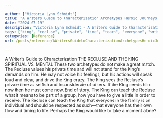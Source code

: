 ```yaml
---

author: ["Victoria Lynn Schmidt"]
title: "A Writers Guide to Characterization Archetypes Heroic Journeys and Other Elements of Dynamic Character Development - part0009_split_018.html"
date: "2024-07-19"
description: "Victoria Lynn Schmidt - A Writers Guide to Characterization Archetypes Heroic Journeys and Other Elements of Dynamic Character Development"
tags: ["king", "recluse", "private", "time", "teach", "everyone", "writer", "guide", "characterization", "spiritual", "v", "mental", "two", "archetype", "make", "great", "match", "value", "stand", "demand", "may", "voice", "feeling", "action", "speak"]
categories: [Reference]
url: /posts/reference/AWritersGuidetoCharacterizationArchetypesHeroicJourneysandOtherElementsofDynamicCharacterDevelopment-part0009split018html

---
```



A Writer’s Guide to Characterization
 THE RECLUSE AND THE KING
SPIRITUAL VS. MENTAL
These two archetypes do not make a great match. The Recluse values his private time and will not stand for the King’s demands on him. He may not voice his feelings, but his actions will speak loud and clear, and drive the King crazy.
The King sees the Recluse’s private time as selfish and inconsiderate of others. If the King needs him now then he must come now. End of story.
The King can teach the Recluse what it means to be part of a group, how you have to give a little in order to receive.
The Recluse can teach the King that everyone in the family is an individual and should be respected as such—that everyone has their own flow and timing to life. Perhaps the King would like to take a moment alone?
